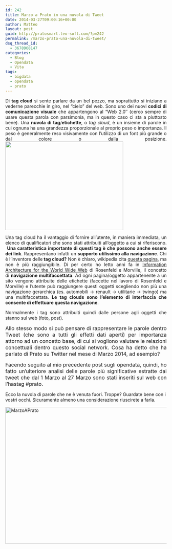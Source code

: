 ```yaml
---
id: 242
title: Marzo a Prato in una nuvola di Tweet
date: 2014-03-27T09:00:16+00:00
author: Matteo
layout: post
guid: http://pratosmart.teo-soft.com/?p=242
permalink: /marzo-prato-una-nuvola-di-tweet/
dsq_thread_id:
  - 3678968147
categories:
  - Blog
  - Opendata
  - Vita
tags:
  - bigdata
  - opendata
  - prato
---
```

<p style="text-align: justify;">
  Di <strong>tag cloud</strong> si sente parlare da un bel pezzo, ma soprattutto si iniziano a vederne parecchie in giro, nel &#8220;cielo&#8221; del web. Sono uno dei nuovi <strong>codici di comunicazione visuale</strong> che appartengono al “Web 2.0″ (cerco sempre di usare questa parola con parsimonia, ma in questo caso ci sta a piuttosto bene). Una <strong>nuvola di tag</strong>/<strong>etichette</strong>, o <em>tag cloud</em>, è un insieme di parole in cui ognuna ha una grandezza proporzionale al proprio peso o importanza. Il peso è generalmente reso visivamente con l’utilizzo di un font più grande o dal colore o dalla posizione.<img class="alignright" alt="" src="http://upload.wikimedia.org/wikipedia/commons/a/a7/Web_2.0_Map.svg" width="368" height="277" />
</p>

<p style="text-align: justify;">
  Una tag cloud ha il vantaggio di fornire all’utente, in maniera immediata, un elenco di qualificatori che sono stati attribuiti all’oggetto a cui si riferiscono.  <strong>Una caratteristica importante di questi tag è che possono anche essere dei link</strong>. Rappresentano infatti un <strong>supporto utilissimo alla navigazione</strong>. Chi è l&#8217;inventore delle<strong> tag cloud?</strong> Non è chiaro, wikipedia cita <a href="http://web.archive.org/web/20041204231120/http://twiki.tensegrity.net/bin/view/Main/SearchReferralZeitgeist" target="_blank">questa pagina</a>, ma non è più raggiungibile. Di per certo ho letto anni fa in <a href="http://www.amazon.com/Information-Architecture-World-Wide-Web/dp/0596000359" target="_blank">Information Architecture for the World Wide Web</a> di Rosenfeld e Morville, il concetto di <strong>navigazione multifaccettata</strong>. Ad ogni pagina/oggetto appartenente a un sito vengono attribuite delle etichette (faccette nel lavoro di Rosenfeld e Morville) e l’utente può raggiungere questi oggetti scegliendo non più una navigazione gerarchica (es. automobili -> renault -> utilitarie -> twingo) ma una multifaccettata. <strong>Le tag clouds sono l’elemento di interfaccia che consente di effettuare questa navigazione</strong>.
</p>

<p style="text-align: justify;">
  Normalmente i tag sono attribuiti quindi dalle persone agli oggetti che stanno sul web (foto, post).
</p>

<p style="text-align: justify;">
  <span style="font-size: 16px;">Allo stesso modo si può pensare di rappresentare le parole dentro Tweet (che sono a tutti gli effetti dati aperti) per importanza attorno ad un concetto base, di cui si vogliono valutare le relazioni concettuali dentro questo social network. Cosa ha detto che ha parlato di Prato su Twitter nel mese di Marzo 2014, ad esempio?</span>
</p>

<p style="text-align: justify;">
  <span style="font-size: 16px;">Facendo seguito al mio precedente post sugli opendata, quindi, ho fatto un&#8217;ulteriore analisi delle parole più significative estratte dai tweet che dal 1 Marzo al 27 Marzo sono stati inseriti sul web con l&#8217;hastag #prato.</span>
</p>

Ecco la nuvola di parole che ne è venuta fuori. Troppe? Guardate bene con i vostri occhi. Sicuramente almeno una considerazione riuscirete a farla.

[<img class="aligncenter size-full wp-image-243" alt="MarzoAPrato" src="http://pratosmart.teo-soft.com/wp-content/uploads/2014/03/MarzoAPrato.jpeg" width="645" height="428" srcset="http://pratosmart.teo-soft.com/wp-content/uploads/2014/03/MarzoAPrato-300x199.jpeg 300w, http://pratosmart.teo-soft.com/wp-content/uploads/2014/03/MarzoAPrato.jpeg 645w" sizes="(max-width: 645px) 100vw, 645px" />](http://pratosmart.teo-soft.com/wp-content/uploads/2014/03/MarzoAPrato.jpeg)